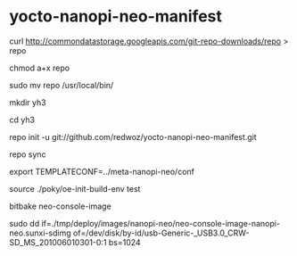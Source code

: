 # yocto-nanopi-neo-manifest

curl http://commondatastorage.googleapis.com/git-repo-downloads/repo > repo

chmod a+x repo

sudo mv repo /usr/local/bin/

mkdir yh3

cd yh3

repo init -u git://github.com/redwoz/yocto-nanopi-neo-manifest.git 

repo sync

export TEMPLATECONF=../meta-nanopi-neo/conf

source ./poky/oe-init-build-env test

bitbake neo-console-image

sudo dd if=./tmp/deploy/images/nanopi-neo/neo-console-image-nanopi-neo.sunxi-sdimg of=/dev/disk/by-id/usb-Generic-_USB3.0_CRW-SD_MS_201006010301-0:1 bs=1024

